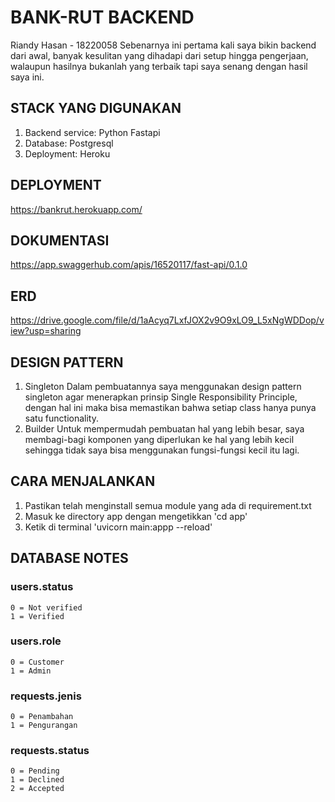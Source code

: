 # BANK-RUT BACKEND
Riandy Hasan - 18220058
Sebenarnya ini pertama kali saya bikin backend dari awal, banyak kesulitan yang dihadapi dari setup hingga pengerjaan, walaupun hasilnya bukanlah yang terbaik tapi saya senang dengan hasil saya ini.

## STACK YANG DIGUNAKAN
1. Backend service: Python Fastapi
2. Database: Postgresql
3. Deployment: Heroku

## DEPLOYMENT
https://bankrut.herokuapp.com/

## DOKUMENTASI
https://app.swaggerhub.com/apis/16520117/fast-api/0.1.0


## ERD
https://drive.google.com/file/d/1aAcyq7LxfJOX2v9O9xLO9_L5xNgWDDop/view?usp=sharing

## DESIGN PATTERN
1. Singleton
Dalam pembuatannya saya menggunakan design pattern singleton agar menerapkan prinsip Single Responsibility Principle, dengan hal ini maka bisa memastikan bahwa setiap class hanya punya satu functionality.
2. Builder
Untuk mempermudah pembuatan hal yang lebih besar, saya membagi-bagi komponen yang diperlukan ke hal yang lebih kecil sehingga tidak saya bisa menggunakan fungsi-fungsi kecil itu lagi.

## CARA MENJALANKAN
1. Pastikan telah menginstall semua module yang ada di requirement.txt
2. Masuk ke directory app dengan mengetikkan 'cd app'
3. Ketik di terminal 'uvicorn main:appp --reload'

## DATABASE NOTES
### users.status
    0 = Not verified
    1 = Verified
### users.role
    0 = Customer
    1 = Admin
### requests.jenis
    0 = Penambahan
    1 = Pengurangan
### requests.status
    0 = Pending
    1 = Declined
    2 = Accepted
